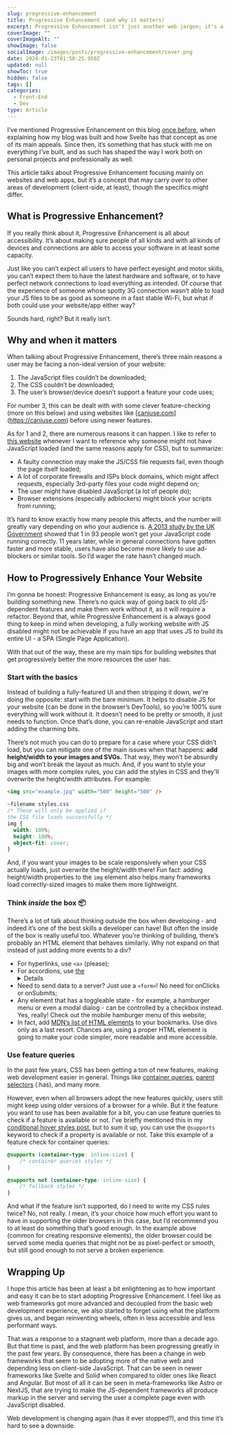 ```yaml
---
slug: progressive-enhancement
title: Progressive Enhancement (and why it matters)
excerpt: Progressive Enhancement isn't just another web jargon; it's a guiding principle shaping modern web development.
coverImage: ""
coverImageAlt: ""
showImage: false
socialImage: /images/posts/progressive-enhancement/cover.png
date: 2024-01-23T01:50:25.950Z
updated: null
showToc: true
hidden: false
tags: []
categories:
  - Front-End
  - Dev
type: Article
---
```


I’ve mentioned Progressive Enhancement on this blog [once before](/blog-development-sveltekit), when explaining how my blog was built and how Svelte has that concept as one of its main appeals. Since then, it’s something that has stuck with me on everything I’ve built, and as such has shaped the way I work both on personal projects and professionally as well.

This article talks about Progressive Enhancement focusing mainly on websites and web apps, but it’s a concept that may carry over to other areas of development (client-side, at least), though the specifics might differ.

## What is Progressive Enhancement?

If you really think about it, Progressive Enhancement is all about accessibility. It’s about making sure people of all kinds and with all kinds of devices and connections are able to access your software in at least some capacity.

Just like you can’t expect all users to have perfect eyesight and motor skills, you can’t expect them to have the latest hardware and software, or to have perfect network connections to load everything as intended. Of course that the experience of someone whose spotty 3G connection wasn’t able to load your JS files to be as good as someone in a fast stable Wi-Fi, but what if both could use your website/app either way?

Sounds hard, right? But it really isn’t.

## Why and when it matters

When talking about Progressive Enhancement, there’s three main reasons a user may be facing a non-ideal version of your website:

1. The JavaScript files couldn’t be downloaded;
2. The CSS couldn’t be downloaded;
3. The user’s browser/device doesn’t support a feature your code uses;

For number 3, this can be dealt with with some clever feature-checking (more on this below) and using websites like [[caniuse.com](http://caniuse.com)](https://caniuse.com) before using newer features.

As for 1 and 2, there are numerous reasons it can happen. I like to refer to [this website](https://www.kryogenix.org/code/browser/everyonehasjs.html) whenever I want to reference why someone might not have JavaScript loaded (and the same reasons apply for CSS), but to summarize:
- A faulty connection may make the JS/CSS file requests fail, even though the page itself loaded;
- A lot of corporate firewalls and ISPs block domains, which might affect requests, especially 3rd-party files your code might depend on;
- The user might have disabled JavaScript (a lot of people do);
- Browser extensions (especially adblockers) might block your scripts from running;

It’s hard to know exactly how many people this affects, and the number will greatly vary depending on who your audience is. [A 2013 study by the UK Government](https://gds.blog.gov.uk/2013/10/21/how-many-people-are-missing-out-on-javascript-enhancement/) showed that 1 in 93 people won’t get your JavaScript code running correctly. 11 years later, while in general connections have gotten faster and more stable, users have also become more likely to use ad-blockers or similar tools. So I’d wager the rate hasn’t changed much.

## How to Progressively Enhance Your Website

I’m gonna be honest: Progressive Enhancement is easy, as long as you’re building something new. There’s no quick way of going back to old JS-dependent features and make them work without it, as it will require a refactor. Beyond that, while Progressive Enhancement is a always good thing to keep in mind when developing, a fully working website with JS disabled might not be achievable if you have an app that uses JS to build its entire UI - a SPA (Single Page Application).

With that out of the way, these are my main tips for building websites that get progressively better the more resources the user has:

### Start with the basics

Instead of building a fully-featured UI and then stripping it down, we're doing the opposite: start with the bare minimum. It helps to disable JS for your website (can be done in the browser’s DevTools), so you’re 100% sure everything will work without it. It doesn’t need to be pretty or smooth, it just needs to function. Once that’s done, you can re-enable JavaScript and start adding the charming bits.

There’s not much you can do to prepare for a case where your CSS didn’t load, but you can mitigate one of the main issues when that happens: **add height/width to your images and SVGs.** That way, they won’t be absurdly big and won’t break the layout as much. And, if you want to style your images with more complex rules, you can add the styles in CSS and they'll overwrite the height/width attributes. For example:

```html
<img src="example.jpg" width="500" height="500" />
```

```css
~filename styles.css
/* These will only be applied if 
the CSS file loads successfully */
img {
  width: 100%;
  height: 100%;
  object-fit: cover;
}
```

And, if you want your images to be scale responsively when your CSS actually loads, just overwrite the height/width there! Fun fact: adding height/width properties to the `img` element also helps many frameworks load correctly-sized images to make them more lightweight.

### Think *inside* the box 📦

There’s a lot of talk about thinking outside the box when developing - and indeed it’s one of the best skills a developer can have! But often the inside of the box is really useful too. Whatever you're thinking of building, there’s probably an HTML element that behaves similarly. Why not expand on that instead of just adding more events to a div?

- For hyperlinks, use `<a>` (please);
- For accordions, use [the <details> element](https://developer.mozilla.org/en-US/docs/Web/HTML/Element/details);
- Need to send data to a server? Just use a `<form>`! No need for onClicks or onSubmits;
- Any element that has a toggleable state - for example, a hamburger menu or even a modal dialog - can be controlled by a checkbox instead. Yes, really! Check out the mobile hamburger menu of this website;
- In fact, add [MDN’s list of HTML elements](https://developer.mozilla.org/en-US/docs/Web/HTML/Element) to your bookmarks. Use divs only as a last resort. Chances are, using a proper HTML element is going to make your code simpler, more readable and more accessible.

### Use feature queries

In the past few years, CSS has been getting a ton of new features, making web development easier in general. Things like [container queries](/container-queries), [parent selectors](https://developer.mozilla.org/en-US/docs/Web/CSS/:has) (:has), and many more.

However, even when all browsers adopt the new features quickly, users still might keep using older versions of a browser for a while. But it the feature you want to use has been available for a bit, you can use feature queries to check if a feature is available or not. I’ve briefly mentioned this in my [conditional hover styles post](/css-hover-media-query), but to sum it up, you can use the `@supports` keyword to check if a property is available or not. Take this example of a feature check for container queries:

```css
@supports (container-type: inline-size) {
	/* container queries styles */
}

@supports not (container-type: inline-size) {
	/* fallback styles */
}
```

And what if the feature isn’t supported, do I need to write my CSS rules twice? No, not really. I mean, it’s your choice how much effort you want to have in supporting the older browsers in this case, but I’d recommend you to at least do something that’s good enough. In the example above (common for creating responsive elements), the older browser could be served some media queries that might not be as pixel-perfect or smooth, but still good enough to not serve a broken experience.

## Wrapping Up

I hope this article has been at least a bit enlightening as to how important and easy it can be to start adopting Progressive Enhancement. I feel like as web frameworks got more advanced and decoupled from the basic web development experience, we also started to forget using what the platform gives us, and began reinventing wheels, often in less accessible and less performant ways.

That was a response to a stagnant web platform, more than a decade ago. But that time is past, and the web platform has been progressing greatly in the past few years. By consequence, there has been a change in web frameworks that seem to be adopting more of the native web and depending less on client-side JavaScript. That can be seen in newer frameworks like Svelte and Solid when compared to older ones like React and Angular. But most of all it can be seen in meta-frameworks like Astro or NextJS, that are trying to make the JS-dependent frameworks all produce markup in the server and serving the user a complete page even with JavaScript disabled.

Web development is changing again (has it ever stopped?), and this time it’s hard to see a downside.